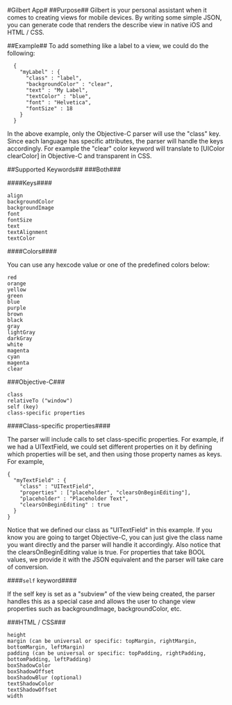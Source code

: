 #Gilbert App#
##Purpose##
Gilbert is your personal assistant when it comes to creating views for mobile devices. By writing some simple JSON, you can generate code that renders the describe view in native iOS and HTML / CSS.

##Example##
To add something like a label to a view, we could do the following:
```
  {
    "myLabel" : {
      "class" : "label",
      "backgroundColor" : "clear",
      "text" : "My Label",
      "textColor" : "blue",
      "font" : "Helvetica",
      "fontSize" : 18
    }
  }
```
In the above example, only the Objective-C parser will use the "class" key. Since each language has specific attributes, the parser will handle the keys accordingly. For example the "clear" color keyword will translate to [UIColor clearColor] in Objective-C and transparent in CSS.

##Supported Keywords##
###Both###

####Keys####
```
align
backgroundColor
backgroundImage
font
fontSize
text
textAlignment
textColor
```
####Colors####

You can use any hexcode value or one of the predefined colors below:
```
red
orange
yellow
green
blue
purple
brown
black
gray
lightGray
darkGray
white
magenta
cyan
magenta
clear
```
###Objective-C###
```
class
relativeTo ("window")
self (key)
class-specific properties
```
####Class-specific properties####

The parser will include calls to set class-specific properties. For example, if we had a UITextField, we could set different properties on it by defining which properties will be set, and then using those property names as keys. For example,
```
{
  "myTextField" : {
    "class" : "UITextField",
    "properties" : ["placeholder", "clearsOnBeginEditing"],
    "placeholder" : "Placeholder Text",
    "clearsOnBeginEditing" : true
  }
}
```
Notice that we defined our class as "UITextField" in this example. If you know you are going to target Objective-C, you can just give the class name you want directly and the parser will handle it accordingly. Also notice that the clearsOnBeginEditing value is true. For properties that take BOOL values, we provide it with the JSON equivalent and the parser will take care of conversion.

####`self` keyword####

If the self key is set as a "subview" of the view being created, the parser handles this as a special case and allows the user to change view properties such as backgroundImage, backgroundColor, etc.

###HTML / CSS###
```
height
margin (can be universal or specific: topMargin, rightMargin, bottomMargin, leftMargin)
padding (can be universal or specific: topPadding, rightPadding, bottomPadding, leftPadding)
boxShadowColor
boxShadowOffset
boxShadowBlur (optional)
textShadowColor
textShadowOffset
width
```
